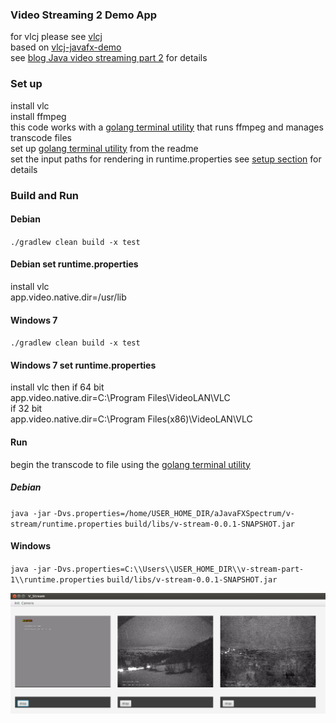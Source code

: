 ### Video Streaming 2 Demo App  

for vlcj please see [vlcj](https://github.com/caprica/vlcj)  
based on [vlcj-javafx-demo](https://github.com/caprica/vlcj-javafx)  
see  [blog Java video streaming part 2](http://nsavagejvm.netlify.com/2017/04/java-video-streaming-part-2/) for details

### Set up

install vlc  
install ffmpeg  
this code works with a [golang terminal utility](https://github.com/nsavageJVM/v-stream-util)  that runs ffmpeg and manages transcode files  
set up [golang terminal utility](https://github.com/nsavageJVM/v-stream-util) from the readme  
set the input paths for rendering in runtime.properties see [setup section](http://nsavagejvm.netlify.com/2017/04/java-video-streaming-part-2/) for details

### Build and Run

#### Debian  
`./gradlew clean build -x test`  



#### Debian set runtime.properties

install vlc  
app.video.native.dir=/usr/lib

#### Windows 7
`./gradlew clean build -x test`  
  


#### Windows 7 set runtime.properties

install vlc then if 64 bit  
app.video.native.dir=C:\\Program Files\\VideoLAN\\VLC  
if 32 bit  
app.video.native.dir=C:\\Program Files(x86)\\VideoLAN\\VLC


#### Run
begin the transcode to file using the [golang terminal utility](https://github.com/nsavageJVM/v-stream-util)

##### Debian
`java -jar`  `-Dvs.properties=/home/USER_HOME_DIR/aJavaFXSpectrum/v-stream/runtime.properties` `build/libs/v-stream-0.0.1-SNAPSHOT.jar`
#### Windows
`java -jar`  `-Dvs.properties=C:\\Users\\USER_HOME_DIR\\v-stream-part-1\\runtime.properties`   `build/libs/v-stream-0.0.1-SNAPSHOT.jar`


![Screenshot demo](https://github.com/nsavageJVM/v-stream-part-2/blob/master/demo.png)
